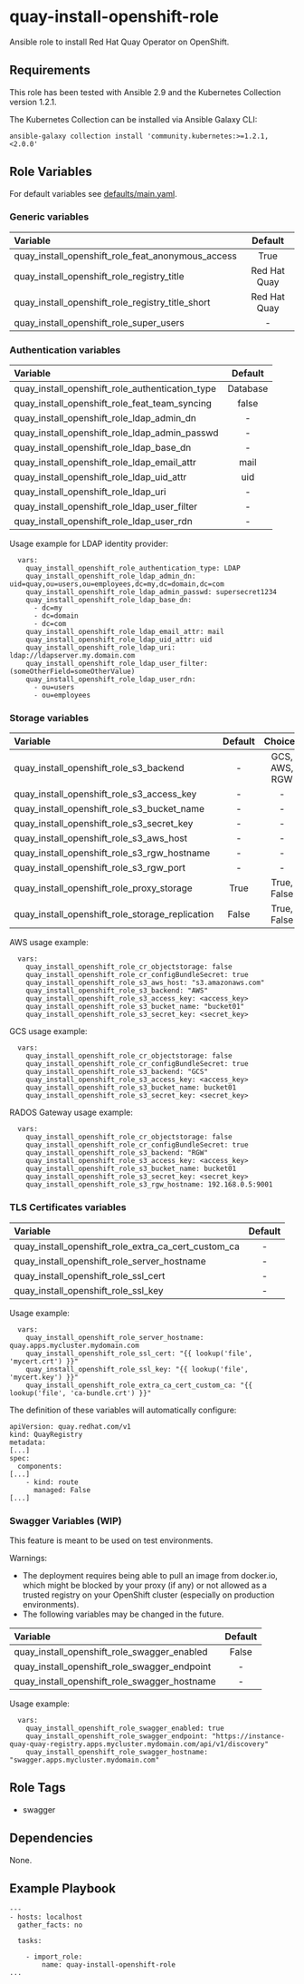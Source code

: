 # quay-install-openshift-role

Ansible role to install Red Hat Quay Operator on OpenShift.

## Requirements
This role has been tested with Ansible 2.9 and the Kubernetes Collection version 1.2.1.

The Kubernetes Collection can be installed via Ansible Galaxy CLI:
```
ansible-galaxy collection install 'community.kubernetes:>=1.2.1,<2.0.0'
```

## Role Variables
For default variables see [defaults/main.yaml](defaults/main.yaml).

### Generic variables
| Variable                                          | Default      |
| :------------------------------------------------ | :----------: |
| quay_install_openshift_role_feat_anonymous_access | True         |
| quay_install_openshift_role_registry_title        | Red Hat Quay |
| quay_install_openshift_role_registry_title_short  | Red Hat Quay |
| quay_install_openshift_role_super_users           | -            |

### Authentication variables
| Variable                                        | Default  |
| :---------------------------------------------- | :------: |
| quay_install_openshift_role_authentication_type | Database |
| quay_install_openshift_role_feat_team_syncing   | false    |
| quay_install_openshift_role_ldap_admin_dn       | -        |
| quay_install_openshift_role_ldap_admin_passwd   | -        |
| quay_install_openshift_role_ldap_base_dn        | -        |
| quay_install_openshift_role_ldap_email_attr     | mail     |
| quay_install_openshift_role_ldap_uid_attr       | uid      |
| quay_install_openshift_role_ldap_uri            | -        |
| quay_install_openshift_role_ldap_user_filter    | -        |
| quay_install_openshift_role_ldap_user_rdn       | -        |

Usage example for LDAP identity provider:
```
  vars:
    quay_install_openshift_role_authentication_type: LDAP
    quay_install_openshift_role_ldap_admin_dn: uid=quay,ou=users,ou=employees,dc=my,dc=domain,dc=com
    quay_install_openshift_role_ldap_admin_passwd: supersecret1234
    quay_install_openshift_role_ldap_base_dn:
      - dc=my
      - dc=domain
      - dc=com
    quay_install_openshift_role_ldap_email_attr: mail
    quay_install_openshift_role_ldap_uid_attr: uid
    quay_install_openshift_role_ldap_uri: ldap://ldapserver.my.domain.com
    quay_install_openshift_role_ldap_user_filter: (someOtherField=someOtherValue)
    quay_install_openshift_role_ldap_user_rdn:
      - ou=users
      - ou=employees
```

### Storage variables
| Variable                                        | Default | Choices       |
| :---------------------------------------------- | :-----: | :-----------: |
| quay_install_openshift_role_s3_backend          | -       | GCS, AWS, RGW |
| quay_install_openshift_role_s3_access_key       | -       | -             |
| quay_install_openshift_role_s3_bucket_name      | -       | -             |
| quay_install_openshift_role_s3_secret_key       | -       | -             |
| quay_install_openshift_role_s3_aws_host         | -       | -             |
| quay_install_openshift_role_s3_rgw_hostname     | -       | -             |
| quay_install_openshift_role_s3_rgw_port         | -       | -             |
| quay_install_openshift_role_proxy_storage       | True    | True, False   |
| quay_install_openshift_role_storage_replication | False   | True, False   |

AWS usage example:
```
  vars:
    quay_install_openshift_role_cr_objectstorage: false
    quay_install_openshift_role_cr_configBundleSecret: true
    quay_install_openshift_role_s3_aws_host: "s3.amazonaws.com"
    quay_install_openshift_role_s3_backend: "AWS"
    quay_install_openshift_role_s3_access_key: <access_key>
    quay_install_openshift_role_s3_bucket_name: "bucket01"
    quay_install_openshift_role_s3_secret_key: <secret_key>
```

GCS usage example:
```
  vars:
    quay_install_openshift_role_cr_objectstorage: false
    quay_install_openshift_role_cr_configBundleSecret: true
    quay_install_openshift_role_s3_backend: "GCS"
    quay_install_openshift_role_s3_access_key: <access_key>
    quay_install_openshift_role_s3_bucket_name: bucket01
    quay_install_openshift_role_s3_secret_key: <secret_key>
```

RADOS Gateway usage example:
```
  vars:
    quay_install_openshift_role_cr_objectstorage: false
    quay_install_openshift_role_cr_configBundleSecret: true
    quay_install_openshift_role_s3_backend: "RGW"
    quay_install_openshift_role_s3_access_key: <access_key>
    quay_install_openshift_role_s3_bucket_name: bucket01
    quay_install_openshift_role_s3_secret_key: <secret_key>
    quay_install_openshift_role_s3_rgw_hostname: 192.168.0.5:9001
```

### TLS Certificates variables
| Variable                                            | Default  |
| :-------------------------------------------------- | :------: |
| quay_install_openshift_role_extra_ca_cert_custom_ca | -        |
| quay_install_openshift_role_server_hostname         | -        |
| quay_install_openshift_role_ssl_cert                | -        |
| quay_install_openshift_role_ssl_key                 | -        |

Usage example:
```
  vars:
    quay_install_openshift_role_server_hostname: quay.apps.mycluster.mydomain.com
    quay_install_openshift_role_ssl_cert: "{{ lookup('file', 'mycert.crt') }}"
    quay_install_openshift_role_ssl_key: "{{ lookup('file', 'mycert.key') }}"
    quay_install_openshift_role_extra_ca_cert_custom_ca: "{{ lookup('file', 'ca-bundle.crt') }}"
```

The definition of these variables will automatically configure:
```
apiVersion: quay.redhat.com/v1
kind: QuayRegistry
metadata:
[...]
spec:
  components:
[...]
    - kind: route
      managed: False
[...]
```

### Swagger Variables (WIP)
This feature is meant to be used on test environments.

Warnings:
  - The deployment requires being able to pull an image from docker.io,
    which might be blocked by your proxy (if any) or not allowed as a trusted
    registry on your OpenShift cluster (especially on production environments).
  - The following variables may be changed in the future.

| Variable                                     | Default |
| :------------------------------------------- | :-----: |
| quay_install_openshift_role_swagger_enabled  | False   |
| quay_install_openshift_role_swagger_endpoint | -       |
| quay_install_openshift_role_swagger_hostname | -       |

Usage example:
```
  vars:
    quay_install_openshift_role_swagger_enabled: true
    quay_install_openshift_role_swagger_endpoint: "https://instance-quay-quay-registry.apps.mycluster.mydomain.com/api/v1/discovery"
    quay_install_openshift_role_swagger_hostname: "swagger.apps.mycluster.mydomain.com"

```

## Role Tags
- swagger

## Dependencies
None.

## Example Playbook
```
---
- hosts: localhost
  gather_facts: no

  tasks:

    - import_role:
        name: quay-install-openshift-role
...
```
